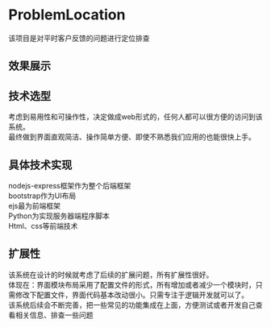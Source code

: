 # ProblemLocation

该项目是对平时客户反馈的问题进行定位排查

##  效果展示


##  技术选型
考虑到易用性和可操作性，决定做成web形式的，任何人都可以很方便的访问到该系统。  
最终做到界面直观简洁、操作简单方便、即使不熟悉我们应用的也能很快上手。

## 具体技术实现
nodejs-express框架作为整个后端框架  
bootstrap作为UI布局  
ejs最为前端框架  
Python为实现服务器端程序脚本  
Html、css等前端技术

## 扩展性
该系统在设计的时候就考虑了后续的扩展问题，所有扩展性很好。  
体现在：界面模块布局采用了配置文件的形式，所有增加或者减少一个模块时，只需修改下配置文件，界面代码基本改动很小。只需专注于逻辑开发就可以了。  
该系统后续会不断完善，把一些常见的功能集成在上面，方便测试或者开发自己查看相关信息、排查一些问题


